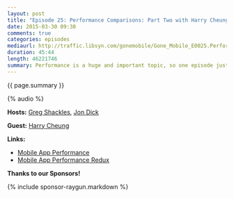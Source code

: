 ```yaml
---
layout: post
title: "Episode 25: Performance Comparisons: Part Two with Harry Cheung"
date: 2015-03-30 09:30
comments: true
categories: episodes
mediaurl: http://traffic.libsyn.com/gonemobile/Gone_Mobile_E0025.Performance.Comparisons.Part.Two.with.Harry.Cheung.mp3
duration: 45:44
length: 46221746
summary: Performance is a huge and important topic, so one episode just wasn't enough. In this episode we talk to Harry Cheung about the performance tests he's been running to see just how all these different mobile app development approaches perform when it comes to raw computation.
---
```


{{ page.summary }}

<!-- more -->

{% audio %}

**Hosts:** [Greg Shackles](http://twitter.com/gshackles), [Jon Dick](http://twitter.com/redth)

**Guest:** [Harry Cheung](https://twitter.com/harrycheung)

**Links:** 

- [Mobile App Performance](https://medium.com/@harrycheung/cross-platform-mobile-performance-testing-d0454f5cd4e9)
- [Mobile App Performance Redux](https://medium.com/@harrycheung/mobile-app-performance-redux-e512be94f976)

**Thanks to our Sponsors!**

{% include sponsor-raygun.markdown %}
